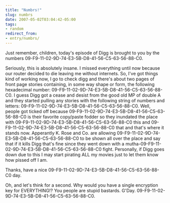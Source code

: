 ```yaml
---
title: "Numbrs!"
slug: numbrs
date: 2007-05-02T03:04:42-05:00
tags:
- random
redirect_from:
- entry/numbrs/
---
```

Just remember, children, today's episode of Digg is brought to you by the numbers 09-F9-11-02-9D-74-E3-5B-D8-41-56-C5-63-56-88-C0.

Seriously, this is absolutely insane. I missed everything until now because our router decided to die leaving me without internets. So, I've got things kind of working now, I go to check digg and there's about two pages of front page stories containing, in some way shape or form, the following hexadecimal number: 09-F9-11-02-9D-74-E3-5B-D8-41-56-C5-63-56-88-C0. I guess Digg got a cease and desist from the good old MP of double A and they started pulling any stories with the following string of numbers and letters: 09-F9-11-02-9D-74-E3-5B-D8-41-56-C5-63-56-88-C0. Well, people got ticked off because 09-F9-11-02-9D-74-E3-5B-D8-41-56-C5-63-56-88-C0 is their favorite copy/paste fodder so they inundated the place with 09-F9-11-02-9D-74-E3-5B-D8-41-56-C5-63-56-88-C0 this and 09-F9-11-02-9D-74-E3-5B-D8-41-56-C5-63-56-88-C0 that and that's where it stands now. Apperantly K. Rose and Co. are allowing 09-F9-11-02-9D-74-E3-5B-D8-41-56-C5-63-56-88-C0 to be shown all over the place and say that if it kills Digg that's fine since they went down with a mutha-09-F9-11-02-9D-74-E3-5B-D8-41-56-C5-63-56-88-C0 fight. Personally, if Digg goes down due to this I may start pirating ALL my movies just to let them know how pissed off I am.

Thanks, have a nice 09-F9-11-02-9D-74-E3-5B-D8-41-56-C5-63-56-88-C0 day.

Oh, and let's think for a second. Why would you have a single encryption key for EVERYTHING!? You people are stupid bastards. G'Day. 09-F9-11-02-9D-74-E3-5B-D8-41-56-C5-63-56-88-C0.

